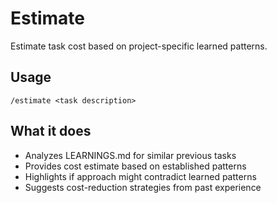 # Estimate

Estimate task cost based on project-specific learned patterns.

## Usage
```
/estimate <task description>
```

## What it does
- Analyzes LEARNINGS.md for similar previous tasks
- Provides cost estimate based on established patterns
- Highlights if approach might contradict learned patterns
- Suggests cost-reduction strategies from past experience